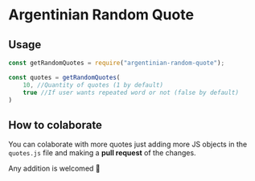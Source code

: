 # Argentinian Random Quote

## Usage

```js
const getRandomQuotes = require("argentinian-random-quote");

const quotes = getRandomQuotes(
    10, //Quantity of quotes (1 by default)
    true //If user wants repeated word or not (false by default) 
)
```

## How to colaborate

You can colaborate with more quotes just adding more JS objects in the `quotes.js` file and making a **pull request** of the changes.

Any addition is welcomed 🙌 